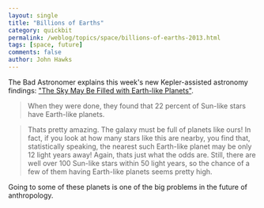 ```yaml
---
layout: single 
title: "Billions of Earths" 
category: quickbit
permalink: /weblog/topics/space/billions-of-earths-2013.html
tags: [space, future] 
comments: false 
author: John Hawks 
---
```


The Bad Astronomer explains this week's new Kepler-assisted astronomy findings: <a href="http://www.slate.com/blogs/bad_astronomy/2013/11/04/earth_like_exoplanets_planets_like_ours_may_be_very_common.html">"The Sky May Be Filled with Earth-like Planets"</a>. 

<blockquote>When they were done, they found that 22 percent of Sun-like stars have Earth-like planets.</blockquote>

<blockquote>Thats pretty amazing. The galaxy must be full of planets like ours! In fact, if you look at how many stars like this are nearby, you find that, statistically speaking, the nearest such Earth-like planet may be only 12 light years away! Again, thats just what the odds are. Still, there are well over 100 Sun-like stars within 50 light years, so the chance of a few of them having Earth-like planets seems pretty high.</blockquote>

Going to some of these planets is one of the big problems in the future of anthropology.

